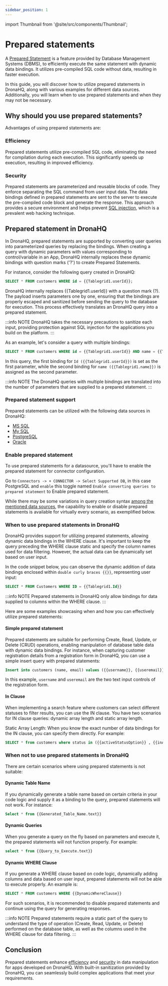 ```yaml
---
sidebar_position: 1
---
```


import Thumbnail from '@site/src/components/Thumbnail';

# Prepared statements

A [Prepared Statement](https://en.wikipedia.org/wiki/Prepared_statement) is a feature provided by Database Management Systems (DBMS), to efficiently execute the same statement with dynamic data bindings. It utilizes pre-compiled SQL code without data, resulting in faster execution.

In this guide, you will discover how to utilize prepared statements in DronaHQ, along with various examples for different data sources. Additionally, you will learn when to use prepared statements and when they may not be necessary.

## Why should you use prepared statements?
Advantages of using prepared statements are:

### Efficiency
Prepared statements utilize pre-compiled SQL code, eliminating the need for compilation during each execution. This significantly speeds up execution, resulting in improved efficiency.

### Security
Prepared statements are parameterized and reusable blocks of code. They enforce separating the SQL command from user input data. The data bindings defined in prepared statements are sent to the server to execute the pre-compiled code block and generate the response. This approach provides a secure environment and helps prevent [SQL injection](https://en.wikipedia.org/wiki/SQL_injection), which is a prevalent web hacking technique.


## Prepared statement in DronaHQ

In DronaHQ, prepared statements are supported by converting user queries into parameterized queries by replacing the bindings. When creating a query with dynamic parameters with values corresponding to control/variable in an App, DronaHQ internally replaces these dynamic bindings with question marks ('?') to create Prepared Statements.


For instance, consider the following query created in DronaHQ:

```sql
SELECT * FROM customers WHERE id = {{Tablegrid1.userId}};
```

DronaHQ internally replaces {{Tablegrid1.userId}} with a question mark (?). The payload inserts parameters one by one, ensuring that the bindings are properly escaped and sanitized before sending the query to the database for execution. This process effectively translates an DronaHQ query into a prepared statement.

:::info NOTE
DronaHQ takes the necessary precautions to sanitize each input, providing protection against SQL injection for the applications you build on the platform.
:::

As an example, let's consider a query with multiple bindings:

```sql
SELECT * FROM customers WHERE id = {{Tablegrid1.userId}} AND name = {{Tablegrid1.name}};
```

In this query, the first binding for `Id ({{Tablegrid1.userId}})` is set as the first parameter, while the second binding for `name ({{Tablegrid1.name}})` is assigned as the second parameter.

:::info NOTE
The DronaHQ queries with multiple bindings are translated into the number of parameters that are supplied to a prepared statement.
:::

### Prepared statement support

Prepared statements can be utilized with the following data sources in DronaHQ:
- [MS SQL](../reference-connectors/mssql)
- [My SQL](../reference-connectors/mysql)
- [PostgreSQL](../reference-connectors/postgresql)
- [Oracle](../reference-connectors/oracle)

### Enable prepared statement

To use prepared statements for a datasource, you'll have to enable the prepared statement for connector configuration.

Go to `Connectors -> + CONNECTOR -> Select Supported DB`, in this case PostgreSQL and `enable` this toggle named `Enable converting queries to prepared statement` to Enable prepared statement.

<Thumbnail src="/img/connecting-datasource/concepts/enable_prepared_statement.png" alt="Simple Database GUI" width="50%" />


While there may be some variations in query creation syntax [among the mentioned data sources](#prepared-statement-support), the capability to enable or disable prepared statements is available for virtually every scenario, as exemplified below.

### When to use prepared statements in DronaHQ

DronaHQ provides support for utilizing prepared statements, allowing dynamic data bindings in the WHERE clause. It's important to keep the query preceding the WHERE clause static and specify the column names used for data filtering. However, the actual data can be dynamically set based on user input.

In the code snippet below, you can observe the dynamic addition of data bindings enclosed within `double curly braces {{}}`, representing user input:

```sql
SELECT * FROM Customers WHERE ID = {{Tablegrid1.Id}}
```

:::info NOTE
Prepared statements in DronaHQ only allow bindings for data supplied to columns within the WHERE clause.
:::

Here are some examples showcasing when and how you can effectively utilize prepared statements:

#### Simple prepared statement
Prepared statements are suitable for performing Create, Read, Update, or Delete (CRUD) operations, enabling manipulation of database table data with dynamic data bindings. For instance, when capturing customer registration details from a registration form in DronaHQ, you can use a simple insert query with prepared statements:

```sql
Insert into customers (name, email) values ({{username}}, {{useremail}});
```

In this example, `username` and `useremail` are the two text input controls of the registration form.


#### In Clause
When implementing a search feature where customers can select different statuses to filter results, you can use the IN clause. You have two scenarios for IN clause queries: dynamic array length and static array length.

Static Array Length: 
When you know the exact number of data bindings for the IN clause, you can specify them directly. For example:

```sql
SELECT * from customers where status in ({{activeStatusOption}} , {{inActiveStatusOption}})
```

### When not to use prepared statements in DronaHQ
There are certain scenarios where using prepared statements is not suitable:

#### Dynamic Table Name
If you dynamically generate a table name based on certain criteria in your code logic and supply it as a binding to the query, prepared statements will not work. For instance:

```sql
Select * from {{Generated_Table_Name.text}}
```

#### Dynamic Queries
When you generate a query on the fly based on parameters and execute it, the prepared statements will not function properly. For example:

```sql
select * from {{Query_to_Execute.text}}
```

#### Dynamic WHERE Clause
If you generate a WHERE clause based on code logic, dynamically adding columns and data based on user input, prepared statements will not be able to execute properly. An example is:

```sql
SELECT * FROM customers WHERE {{DynamicWhereClause}}
```

For such scenarios, it is recommended to disable prepared statements and continue using the query for generating responses.

:::info NOTE
Prepared statements require a static part of the query to understand the type of operation (Create, Read, Update, or Delete) performed on the database table, as well as the columns used in the WHERE clause for data filtering.
:::

## Conclusion
Prepared statements enhance [efficiency](#efficiency) and [security](#security) in data manipulation for apps developed on DronaHQ. With built-in sanitization provided by DronaHQ, you can seamlessly build complex applications that meet your requirements.

